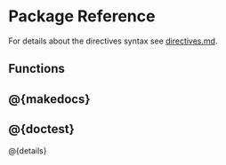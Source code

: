 # Package Reference

For details about the directives syntax see [directives.md](directives.md).

## Functions

@{makedocs}
---
@{doctest}
---
@{details}
